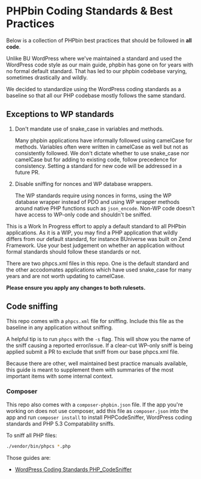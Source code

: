 # PHPbin Coding Standards & Best Practices

Below is a collection of PHPbin best practices that should be followed in **all code**.

Unlike BU WordPress where we've maintained a standard and used the WordPress code style as our main guide, phpbin has gone on for years with no formal default standard. That has led to our phpbin codebase varying, sometimes drastically and wildly.

We decided to standardize using the WordPress coding standards as a baseline so that all our PHP codebase mostly follows the same standard.

## Exceptions to WP standards

1. Don't mandate use of snake_case in variables and methods.

	Many phpbin applications have informally followed using camelCase for methods. Variables often were written in camelCase as well but not as consistently followed. We don't dictate whether to use snake_case nor camelCase but for adding to existing code, follow precedence for consistency. Setting a standard for new code will be addressed in a future PR.

1. Disable sniffing for nonces and WP database wrappers.

	The WP standards require using nonces in forms, using the WP database wrapper instead of PDO and using WP wrapper methods around native PHP functions such as `json_encode`. Non-WP code doesn't have access to WP-only code and shouldn't be sniffed.

This is a Work In Progress effort to apply a default standard to all PHPbin applications. As it is a WIP, you may find a PHP application that wildly differs from our default standard, for instance BUniverse was built on Zend Framework. Use your best judgement on whether an application without formal standards should follow these standards or not.

There are two phpcs.xml files in this repo. One is the default standard and the other accodomates applications which have used snake_case for many years and are not worth updating to camelCase.

**Please ensure you apply any changes to both rulesets.**

## Code sniffing

This repo comes with a `phpcs.xml` file for sniffing. Include this file as the baseline in any application without sniffing.

A helpful tip is to run `phpcs` with the `-s` flag. This will show you the name of the sniff causing a reported error/issue. If a clear-cut WP-only sniff is being applied submit a PR to exclude that sniff from our base phpcs.xml file.

Because there are other, well maintained best practice manuals available, this guide is meant to supplement them with summaries of the most important items with some internal context.

### Composer

This repo also comes with a `composer-phpbin.json` file. If the app you're working on does not use composer, add this file as `composer.json` into the app and run `composer install` to install PHPCodeSniffer, WordPress coding standards and PHP 5.3 Compatability sniffs.

To sniff all PHP files:

```bash
./vendor/bin/phpcs *.php
```

Those guides are:

* [WordPress Coding Standards PHP_CodeSniffer](https://github.com/WordPress-Coding-Standards/WordPress-Coding-Standards)
